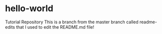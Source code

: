 # hello-world
Tutorial Repository 
This is a branch from the master branch called readme-edits that I used to edit the README.md file!
